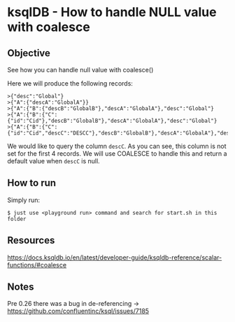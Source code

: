 # ksqlDB - How to handle NULL value with coalesce

## Objective

See how you can handle null value with coalesce()

Here we will produce the following records:
```
>{"desc":"Global"}
>{"A":{"descA":"GlobalA"}}
>{"A":{"B":{"descB":"GlobalB"},"descA":"GlobalA"},"desc":"Global"}
>{"A":{"B":{"C":{"id":"Cid"},"descB":"GlobalB"},"descA":"GlobalA"},"desc":"Global"}
>{"A":{"B":{"C":{"id":"Cid","descC":"DESCC"},"descB":"GlobalB"},"descA":"GlobalA"},"desc":"Global"}
```
We would like to query the column `descC`. As you can see, this column is not set for the first 4 records.
We will use COALESCE to handle this and return a default value when `descC` is null.

## How to run

Simply run:

```
$ just use <playground run> command and search for start.sh in this folder
```

## Resources
https://docs.ksqldb.io/en/latest/developer-guide/ksqldb-reference/scalar-functions/#coalesce

## Notes
Pre 0.26 there was a bug in de-referencing -> https://github.com/confluentinc/ksql/issues/7185

